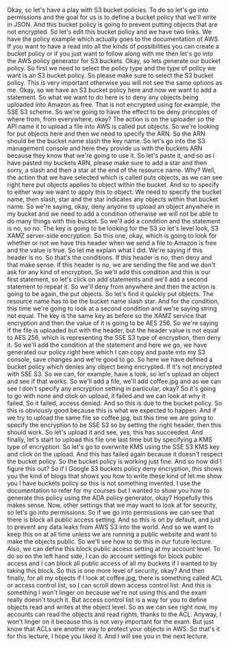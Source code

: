 
<v Instructor>Okay, so let's have a play with</v>
S3 bucket policies.
To do so let's go into permissions
and the goal for us is to define a bucket policy
that we'll write in JSON.
And this bucket policy is going to prevent
putting objects that are not encrypted.
So let's edit this bucket policy and we have two links.
We have the policy example
which actually goes to the documentation of AWS.
If you want to have a read into
all the kinds of possibilities
you can create a bucket policy
or if you just want to follow along with me
then let's go into the AWS policy generator for S3 buckets.
Okay, so lets generate our bucket policy.
So first we need to select the policy type
and the type of policy we want is an S3 bucket policy.
So please make sure to select the S3 bucket policy.
This is very important otherwise
you will not see the same options as me.
Okay, so we have an S3 bucket policy here
and now we want to add a statement.
So what we want to do here
is to deny any objects being uploaded into Amazon as free.
That is not encrypted
using for example, the SSE S3 scheme.
So we're going to have the effect to be
deny principles of where from,
from everywhere, okay?
The action is on the uploader
so the API name it to upload a file into AWS
is called put objects.
So we're looking for put objects here
and then we need to specify the ARN.
So the ARN should be the bucket name slash the key name.
So let's go into the S3 management console
and here they provide us with the buckets ARN
because they know that we're going to use it.
So let's paste it, and so as I have pasted my buckets ARN,
please make sure to add a star and then sorry, a slash
and then a star at the end of the resource name.
Why?
Well, the action that we have selected
which is called puts objects,
as we can see right here
put objects applies to object within the bucket.
And so to specify to either way
we want to apply this to object.
We need to specify the bucket name, then slash, star
and the star indicates any objects within that bucket name.
So we're saying, okay, deny anyone
to upload an object anywhere in my bucket
and we need to add a condition
otherwise we will not be able
to do many things with this bucket.
So we'll add a condition and the statement is no, so no.
The key is going to be looking for the S3
so let's level look, S3 XAMZ server-side encryption.
So this one, okay, which is going to look
for whether or not we have this header when we send a file
to Amazon is free and the value is true.
So let me explain what I did.
We're saying if this header is no.
So that's the conditions.
If this header is no, then deny and that make sense.
If this header is no, we are sending the file
and we don't ask for any kind of encryption.
So we'll add this condition and this is our first statement,
so let's click on add statements
and we'll add a second statement to repeat it.
So we'll deny from anywhere
and then the action is going to be again, the put objects.
So let's find it quickly
put objects.
The resource name has to be the bucket name slash star.
And for the condition, this time we're going to look
at a second condition and we're saying string not equal.
The key is the same key as before
so the XAMZ service that encryption
and then the value of it is going to be AES 256.
So we're saying if the file is uploaded
but with the header,
but the header value is not equal to AES 256,
which is representing the SSE S3 type of encryption,
then deny it.
So we'll add the condition at the statement
and here we go, we have generated our policy right here
which I can copy and paste into my S3 console,
save changes and we're good to go.
So here we have defined a bucket policy
which denies any object being encrypted.
If it's not encrypted with SSE S3.
So we can, for example, have a look,
so let's upload an object and see if that works.
So we'll add a file,
we'll add coffee.jpg and as we can see
I don't specify any encryption setting in particular, okay?
So it's going to go with none
and click on upload,
it failed and we can look at why it failed.
So it failed, access denied.
And so this is due to the bucket policy.
So this is obviously good
because this is what we expected to happen.
And if we try to upload
the same file so coffee.jpg,
but this time we are going to
specify the encryption to be SSE S3
so by setting the right header, then this should work.
So let's upload it and see, yes, this has succeeded.
And finally, let's start to upload this file one last time
but by specifying a KMS type of encryption.
So let's go to overwrite KMS
using the SSE S3 KMS key
and click on the upload.
And this has failed again because it doesn't
respect the bucket policy.
So the bucket policy is working just fine.
And so how did I figure this out?
So if I Google S3 buckets policy deny encryption,
this shows you the kind of blogs that shows you
how to write these kind of let me show you
I have buckets policy so this is not something invented.
I use the documentation to refer for my courses
but I wanted to show you how to generate this policy
using the ADA policy generator, okay?
Hopefully this makes sense.
Now, other settings that
we may want to look at for security,
so let's go into permissions.
So if we go into permissions
we can see that there is block all public access setting.
And so this is on by default, and just to prevent
any data leaks from AWS S3 into the world.
And so we want to keep this on at all time
unless we are running a public website
and want to make the objects public.
So we'll see how to do this in our future lecture.
Also, we can define this block public access setting
at my account level.
To do so on the left hand side,
I can do account settings for block public access
and I can block all public access of all my buckets
if I wanted to by taking this block.
So this is one more level of security, okay?
And then finally, for all my objects
if I look at coffee.jpg,
there is something called ACL or access control list,
so I can scroll down access control list.
And this is something I won't linger on
because we're not using this
and the exam really doesn't touch it.
But access control list is a way for you to define objects
read and writes at the object level.
So as we can see right now,
my accounts can read the objects
and read rights, thanks to the ACL.
Anyway, I won't linger on it
because this is not very important for the exam.
But just know that ACLs are another way
to protect your objects in AWS.
So that's it for this lecture,
I hope you liked it.
And I will see you in the next lecture.